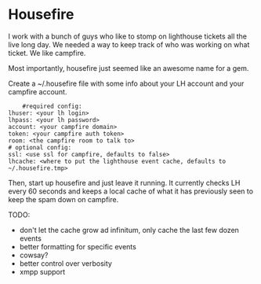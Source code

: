 Housefire
=========

I work with a bunch of guys who like to stomp on lighthouse tickets all the
live long day. We needed a way to keep track of who was working on what
ticket. We like campfire.

Most importantly, housefire just seemed like an awesome name for a gem.

Create a ~/.housefire file with some info about your LH account and your
campfire account.

		#required config:
  	lhuser: <your lh login>
  	lhpass: <your lh password>
  	account: <your campfire domain>
  	token: <your campfire auth token>
  	room: <the campfire room to talk to>
  	# optional config:
  	ssl: <use ssl for campfire, defaults to false>
  	lhcache: <where to put the lighthouse event cache, defaults to ~/.housefire.tmp>

Then, start up housefire and just leave it running. It currently checks LH
every 60 seconds and keeps a local cache of what it has previously seen to
keep the spam down on campfire.

TODO:
- don't let the cache grow ad infinitum, only cache the last few dozen events
- better formatting for specific events
- cowsay?
- better control over verbosity
- xmpp support


